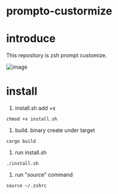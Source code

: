 # prompto-custormize
# introduce
This repository is zsh prompt customize.

![image](https://github.com/nogu3/prompt-custormize/assets/46279393/f9c4ead1-d7b2-4307-881d-f2300a659c2f)

# install
1. install.sh add +x
```
chmod +x install.sh
```

1. build. binary create under target
```
cargo build
```

1. run install.sh
```
./install.sh
```

1. run "source" command
```
source ~/.zshrc
```